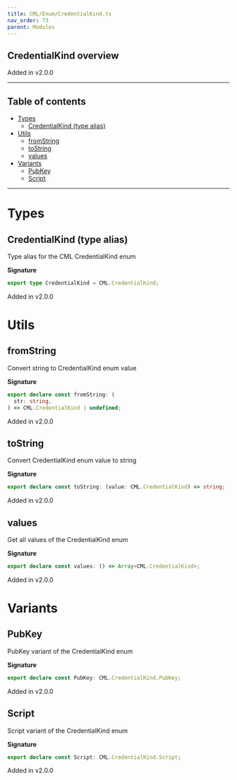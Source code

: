 ```yaml
---
title: CML/Enum/CredentialKind.ts
nav_order: 73
parent: Modules
---
```


## CredentialKind overview

Added in v2.0.0

---

<h2 class="text-delta">Table of contents</h2>

- [Types](#types)
  - [CredentialKind (type alias)](#credentialkind-type-alias)
- [Utils](#utils)
  - [fromString](#fromstring)
  - [toString](#tostring)
  - [values](#values)
- [Variants](#variants)
  - [PubKey](#pubkey)
  - [Script](#script)

---

# Types

## CredentialKind (type alias)

Type alias for the CML CredentialKind enum

**Signature**

```ts
export type CredentialKind = CML.CredentialKind;
```

Added in v2.0.0

# Utils

## fromString

Convert string to CredentialKind enum value

**Signature**

```ts
export declare const fromString: (
  str: string,
) => CML.CredentialKind | undefined;
```

Added in v2.0.0

## toString

Convert CredentialKind enum value to string

**Signature**

```ts
export declare const toString: (value: CML.CredentialKind) => string;
```

Added in v2.0.0

## values

Get all values of the CredentialKind enum

**Signature**

```ts
export declare const values: () => Array<CML.CredentialKind>;
```

Added in v2.0.0

# Variants

## PubKey

PubKey variant of the CredentialKind enum

**Signature**

```ts
export declare const PubKey: CML.CredentialKind.PubKey;
```

Added in v2.0.0

## Script

Script variant of the CredentialKind enum

**Signature**

```ts
export declare const Script: CML.CredentialKind.Script;
```

Added in v2.0.0
